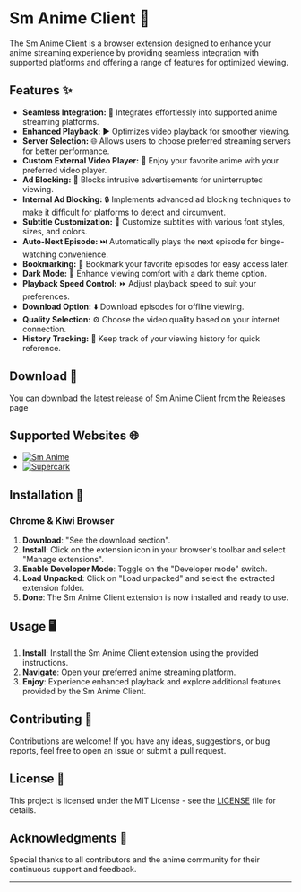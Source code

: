 # Sm Anime Client 🎌

The Sm Anime Client is a browser extension designed to enhance your anime streaming experience by providing seamless integration with supported platforms and offering a range of features for optimized viewing.

## Features ✨

- **Seamless Integration:** 🔄 Integrates effortlessly into supported anime streaming platforms.
- **Enhanced Playback:** ▶️ Optimizes video playback for smoother viewing.
- **Server Selection:** 🌐 Allows users to choose preferred streaming servers for better performance.
- **Custom External Video Player:** 🎥 Enjoy your favorite anime with your preferred video player.
- **Ad Blocking:** 🚫 Blocks intrusive advertisements for uninterrupted viewing.
- **Internal Ad Blocking:** 🔒 Implements advanced ad blocking techniques to make it difficult for platforms to detect and circumvent.
- **Subtitle Customization:** 📝 Customize subtitles with various font styles, sizes, and colors.
- **Auto-Next Episode:** ⏭️ Automatically plays the next episode for binge-watching convenience.
- **Bookmarking:** 📑 Bookmark your favorite episodes for easy access later.
- **Dark Mode:** 🌙 Enhance viewing comfort with a dark theme option.
- **Playback Speed Control:** ⏩ Adjust playback speed to suit your preferences.
- **Download Option:** ⬇️ Download episodes for offline viewing.
- **Quality Selection:** ⚙️ Choose the video quality based on your internet connection.
- **History Tracking:** 📅 Keep track of your viewing history for quick reference.

## Download 🚀

You can download the latest release of Sm Anime Client from the [Releases](https://github.com/wa-inc/Sm-Anime/releases/tag/v1.0) page

## Supported Websites 🌐

- [![Sm Anime](https://img.shields.io/badge/Sm_Anime-Visit-9cf)](https://cdn3.xsanime.live/)
- [![Supercark](https://img.shields.io/badge/Supercark-Visit-blue)](https://supercark.com/sz_sz/)

## Installation 🚀

### Chrome & Kiwi Browser

1. **Download**: "See the download section".
2. **Install**: Click on the extension icon in your browser's toolbar and select "Manage extensions".
3. **Enable Developer Mode**: Toggle on the "Developer mode" switch.
4. **Load Unpacked**: Click on "Load unpacked" and select the extracted extension folder.
5. **Done**: The Sm Anime Client extension is now installed and ready to use.

## Usage 🖥️

1. **Install**: Install the Sm Anime Client extension using the provided instructions.
2. **Navigate**: Open your preferred anime streaming platform.
3. **Enjoy**: Experience enhanced playback and explore additional features provided by the Sm Anime Client.

## Contributing 🤝

Contributions are welcome! If you have any ideas, suggestions, or bug reports, feel free to open an issue or submit a pull request.


## License 📄

This project is licensed under the MIT License - see the [LICENSE](LICENSE) file for details.

## Acknowledgments 🙏

Special thanks to all contributors and the anime community for their continuous support and feedback.

---

